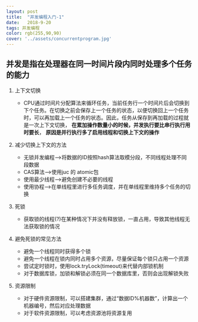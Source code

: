 ```yaml
---
layout: post
title:  "并发编程入门-1"
date:   2018-9-20
tags: 并发编程
color: rgb(255,90,90)
cover: '../assets/concurrentprogram.jpg'
---
```


 **并发**是指在处理器在同一时间片段内同时处理多个任务的能力
------
1. 上下文切换
   * CPU通过时间片分配算法来循环任务，当前任务行一个时间片后会切换到下个任务。在切换之前会保存上一个任务的状态，以便切换回上一个任务时，可以再加载上一个任务的状态。因此，任务从保存到再加载的过程就是一次上下文切换，
   **在累加操作数量小的时候，并发执行要比串行执行用时要长**，
   **原因是并行执行多了启用线程和切换上下文的操作**

2. 减少切换上下文的方法
   * 无锁并发编程-->将数据的ID按照hash算法取模分段，不同线程处理不同段数据
   * CAS算法-->使用juc 的 atomic包
   * 使用最少线程-->避免创建不必要的线程
   * 使用协程-->在单线程里进行多任务调度，并在单线程里维持多个任务的切换

3. 死锁
   * 获取锁的线程(?)在某种情况下并没有释放锁，一直占用，导致其他线程无法获取锁的情况

4. 避免死锁的常见方法
   * 避免一个线程同时获得多个锁
   * 避免一个线程在锁内同时占用多个资源，尽量保证每个锁只占用一个资源
   * 尝试定时锁时，使用lock.tryLock(timeout)来代替内部锁机制
   * 对于数据库锁，加锁和解锁必须在同一个数据库里，否则会出现解锁失败

5. 资源限制
   * 对于硬件资源限制，可以搭建集群，通过“数据ID%机器数”，计算出一个机器编号，然后对应处理数据
   * 对于软件资源限制，可以考虑资源池将资源复用